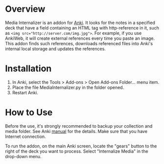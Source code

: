 # Overview
Media Internalizer is an addon for [Anki](http://ankisrs.net/). It looks for the notes in a specified deck that have a field containing an HTML tag with http-reference in it, such as `<img src="http://server.com/img.jpg">`. For example, if you use AnkiWeb, it will create external references every time you paste an image.
This addon finds such references, downloads referenced files into Anki's internal local storage and updates the references.
# Installation
1. In Anki, select the Tools > Add-ons > Open Add-ons Folder... menu item.
2. Place the file MediaInternalizer.py in the folder opened.
3. Restart Anki.

# How to Use
Before the use, it's strongly recommended to backup your collection and media folder. See Anki [manual](http://ankisrs.net/docs/manual.html#managing-files-and-your-collection) for the details. 
Make sure that you have Internet connection.

To run the addon, on the main Anki screen, locate the "gears" button to the right of the deck you want to process. Select "Internalize Media" in the drop-down menu.
